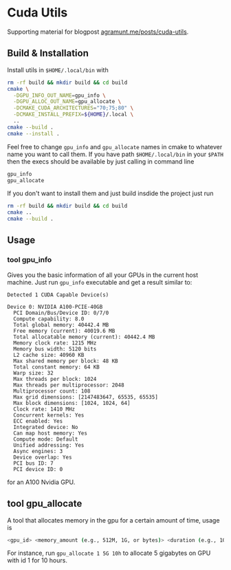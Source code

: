 # Cuda Utils

Supporting material for blogpost [agramunt.me/posts/cuda-utils](https://agramunt.me/posts/cuda-utils/).

## Build & Installation
Install utils in `$HOME/.local/bin` with

```bash
rm -rf build && mkdir build && cd build
cmake \
  -DGPU_INFO_OUT_NAME=gpu_info \
  -DGPU_ALLOC_OUT_NAME=gpu_allocate \
  -DCMAKE_CUDA_ARCHITECTURES="70;75;80" \
  -DCMAKE_INSTALL_PREFIX=${HOME}/.local \
  ..
cmake --build .
cmake --install .
```

Feel free to change `gpu_info` and `gpu_allocate` names in cmake to whatever name you want to call them. If you have path `$HOME/.local/bin` in your `$PATH` then the execs should be available by just calling in command line

```bash
gpu_info
gpu_allocate
```

If you don't want to install them and just build insdide the project just run

```bash
rm -rf build && mkdir build && cd build
cmake ..
cmake --build .
```

## Usage

### tool gpu_info

Gives you the basic information of all your GPUs in the current host machine. Just run `gpu_info` executable and get a result similar to:

```
Detected 1 CUDA Capable Device(s)

Device 0: NVIDIA A100-PCIE-40GB
  PCI Domain/Bus/Device ID: 0/7/0
  Compute capability: 8.0
  Total global memory: 40442.4 MB
  Free memory (current): 40019.6 MB
  Total allocatable memory (current): 40442.4 MB
  Memory clock rate: 1215 MHz
  Memory bus width: 5120 bits
  L2 cache size: 40960 KB
  Max shared memory per block: 48 KB
  Total constant memory: 64 KB
  Warp size: 32
  Max threads per block: 1024
  Max threads per multiprocessor: 2048
  Multiprocessor count: 108
  Max grid dimensions: [2147483647, 65535, 65535]
  Max block dimensions: [1024, 1024, 64]
  Clock rate: 1410 MHz
  Concurrent kernels: Yes
  ECC enabled: Yes
  Integrated device: No
  Can map host memory: Yes
  Compute mode: Default
  Unified addressing: Yes
  Async engines: 3
  Device overlap: Yes
  PCI bus ID: 7
  PCI device ID: 0
```

for an A100 Nvidia GPU.

## tool gpu_allocate

A tool that allocates memory in the gpu for a certain amount of time, usage is

```bash
<gpu_id> <memory_amount (e.g., 512M, 1G, or bytes)> <duration (e.g., 10s, 5m, 1h)>
```

For instance, run `gpu_allocate 1 5G 10h` to allocate 5 gigabytes on GPU with id 1 for 10 hours.